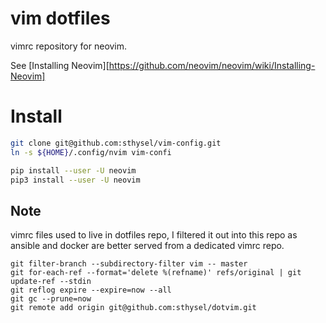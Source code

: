 # vim dotfiles

vimrc repository for neovim.

See [Installing Neovim][https://github.com/neovim/neovim/wiki/Installing-Neovim]

# Install
```sh
git clone git@github.com:sthysel/vim-config.git 
ln -s ${HOME}/.config/nvim vim-confi

pip install --user -U neovim
pip3 install --user -U neovim

```


##  Note
vimrc files used to live in dotfiles repo, I filtered it out into this repo as
ansible and docker are better served from a dedicated vimrc repo.


```
git filter-branch --subdirectory-filter vim -- master
git for-each-ref --format='delete %(refname)' refs/original | git update-ref --stdin
git reflog expire --expire=now --all
git gc --prune=now
git remote add origin git@github.com:sthysel/dotvim.git
```
